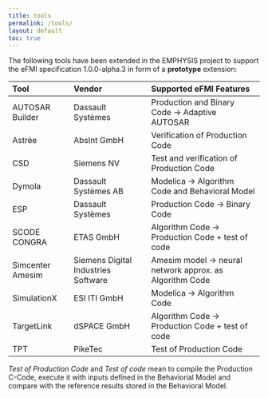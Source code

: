 ```yaml
---
title: tools
permalink: /tools/
layout: default
toc: true
---
```


The following tools have been extended in the EMPHYSIS project to support
the eFMI specification 1.0.0-alpha.3 in form of a **prototype** extension:

| Tool                | Vendor                              | Supported eFMI Features                          |
|:--------------------|:------------------------------------|:-------------------------------------------------|
| AUTOSAR Builder     | Dassault Systèmes                   | Production and Binary Code -> Adaptive AUTOSAR   |
| Astrée              | AbsInt GmbH                         | Verification of Production Code                  |
| CSD                 | Siemens NV                          | Test and verification of Production Code         |
| Dymola              | Dassault Systèmes AB                | Modelica -> Algorithm Code and Behavioral Model  |
| ESP                 | Dassault Systèmes                   | Production Code -> Binary Code                   |
| SCODE CONGRA        | ETAS GmbH                           | Algorithm Code -> Production Code + test of code |
| Simcenter Amesim    | Siemens Digital Industries Software | Amesim model -> neural network approx. as Algorithm Code|
| SimulationX         | ESI ITI GmbH                        | Modelica -> Algorithm Code                       |
| TargetLink          | dSPACE GmbH                         | Algorithm Code -> Production Code + test of code |
| TPT                 | PikeTec                             | Test of Production Code                          |
 
_Test of Production Code_ and _Test of code_ mean to compile the Production C-Code, execute it with
inputs defined in the Behaviorial Model and compare with the reference results stored in the Behavioral Model.